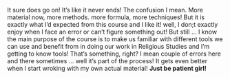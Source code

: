 

It sure does go on! It’s like it never ends! The confusion I mean. More material now, more methods. more formula, more techniques! But it is exactly what I’d expected from this course and I like it! well, I don;t exactly enjoy when I face an error or can’t figure something out! But still … I know the main purpose of the course is to make us familiar with different tools we can use and benefit from in doing our work in Religious Studies and I’m getting to know tools! That’s something, right? I mean couple of errors here and there sometimes … well it’s part of the process! It gets even better when I start wroking with my own actual material! **Just be patient girl!**